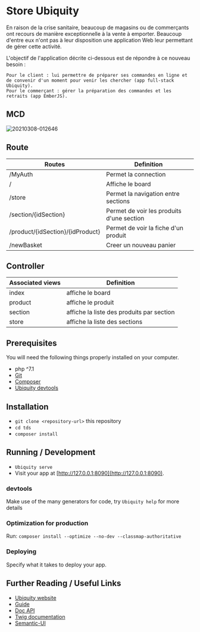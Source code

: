 # Store Ubiquity

En raison de la crise sanitaire, beaucoup de magasins ou de commerçants ont recours de manière exceptionnelle à la vente à emporter.
Beaucoup d'entre eux n'ont pas à leur disposition une application Web leur permettant de gérer cette activité.

L'objectif de l'application décrite ci-dessous est de répondre à ce nouveau besoin :

    Pour le client : lui permettre de préparer ses commandes en ligne et de convenir d'un moment pour venir les chercher (app full-stack Ubiquity).
    Pour le commerçant : gérer la préparation des commandes et les retraits (app EmberJS).


## MCD

![20210308-012646](https://user-images.githubusercontent.com/75272120/113115167-6ebbdb00-920c-11eb-9a29-0cde04a8986d.png)

## Route

Routes | Definition
------------ | -------------
/MyAuth | Permet la connection
/ | Affiche le board
/store | Permet la navigation entre sections
/section/{idSection} | Permet de voir les produits d'une section
/product/{idSection}/{idProduct} | Permet de voir la fiche d'un produit
/newBasket | Creer un nouveau panier

## Controller

Associated views | Definition
------------ | -------------
index | affiche le board
product | affiche le produit
section | affiche la liste des produits par section
store | affiche la liste des sections


## Prerequisites

You will need the following things properly installed on your computer.

* php ^7.1
* [Git](https://git-scm.com/)
* [Composer](https://getcomposer.org)
* [Ubiquity devtools](https://ubiquity.kobject.net/)

## Installation

* `git clone <repository-url>` this repository
* `cd tds`
* `composer install`

## Running / Development

* `Ubiquity serve`
* Visit your app at [http://127.0.0.1:8090](http://127.0.0.1:8090).

### devtools

Make use of the many generators for code, try `Ubiquity help` for more details

### Optimization for production

Run:
`composer install --optimize --no-dev --classmap-authoritative`

### Deploying

Specify what it takes to deploy your app.

## Further Reading / Useful Links

* [Ubiquity website](https://ubiquity.kobject.net/)
* [Guide](http://micro-framework.readthedocs.io/en/latest/?badge=latest)
* [Doc API](https://api.kobject.net/ubiquity/)
* [Twig documentation](https://twig.symfony.com)
* [Semantic-UI](https://semantic-ui.com)
